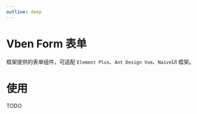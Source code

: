 ```yaml
---
outline: deep
---
```


# Vben Form 表单

框架提供的表单组件，可适配 `Element Plus`、`Ant Design Vue`、`Naive`UI 框架。

# 使用

TODO
